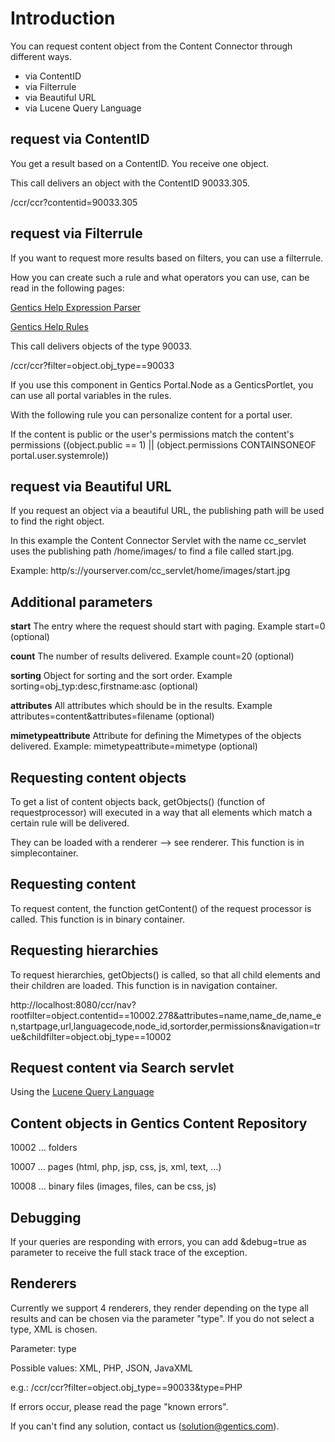 # Introduction #

You can request content object from the Content Connector through different ways.

  * via ContentID
  * via Filterrule
  * via Beautiful URL
  * via Lucene Query Language


## request via ContentID ##
You get a result based on a ContentID. You receive one object.

This call delivers an object with the ContentID 90033.305.

/ccr/ccr?contentid=90033.305


## request via Filterrule ##
If you want to request more results based on filters, you can use a filterrule.

How you can create such a rule and what operators you can use, can be read in the following pages:

[Gentics Help Expression Parser](http://www.gentics.com/help/index.jsp?topic=/com.gentics.portalnode.sdk.doc/misc/doc/reference/xhtml/ch04s10.html)

[Gentics Help Rules](http://www.gentics.com/help/topic/com.gentics.portalnode.sdk.doc/misc/doc/reference/xhtml/ref-implementation-rules.html)

This call delivers objects of the type 90033.

/ccr/ccr?filter=object.obj\_type==90033

If you use this component in Gentics Portal.Node as a GenticsPortlet, you can use all portal variables in the rules.

With the following rule you can personalize content for a portal user.

If the content is public or the user's permissions match the content's permissions
((object.public == 1) || (object.permissions CONTAINSONEOF portal.user.systemrole))


## request via Beautiful URL ##
If you request an object via a beautiful URL, the publishing path will be used to find the right object.

In this example the Content Connector Servlet with the name cc\_servlet uses the publishing path /home/images/ to find a file called start.jpg.

Example: http/s://yourserver.com/cc\_servlet/home/images/start.jpg

## Additional parameters ##
**start**
The entry where the request should start with paging. Example start=0 (optional)

**count**
The number of results delivered. Example count=20 (optional)

**sorting**
Object for sorting and the sort order. Example sorting=obj\_typ:desc,firstname:asc (optional)

**attributes**
All attributes which should be in the results. Example attributes=content&attributes=filename (optional)

**mimetypeattribute**
Attribute for defining the Mimetypes of the objects delivered. Example:  mimetypeattribute=mimetype (optional)

## Requesting content objects ##

To get a list of content objects back, getObjects() (function of requestprocessor) will executed in a way that all elements which match a certain rule will be delivered.

They can be loaded with a renderer --> see renderer. This function is in simplecontainer.

## Requesting content ##

To request content, the function getContent() of the request processor is called. This function is in binary container.

## Requesting hierarchies ##

To request hierarchies, getObjects() is called, so that all child elements and their children are loaded. This function is in navigation container.

http://localhost:8080/ccr/nav?rootfilter=object.contentid==10002.278&attributes=name,name_de,name_en,startpage,url,languagecode,node_id,sortorder,permissions&navigation=true&childfilter=object.obj_type==10002

## Request content via Search servlet ##

Using the [Lucene Query Language](http://lucene.apache.org/core/old_versioned_docs/versions/3_0_0/queryparsersyntax.html)

## Content objects in Gentics Content Repository ##
10002 … folders

10007 … pages (html, php, jsp, css, js, xml, text, …)

10008 … binary files (images, files, can be css, js)

## Debugging ##
If your queries are responding with errors, you can add &debug=true as parameter to receive the full stack trace of the exception.

## Renderers ##

Currently we support 4 renderers, they render depending on the type all results and can be chosen via the parameter "type". If you do not select a type, XML is chosen.

Parameter: type

Possible values: XML, PHP, JSON, JavaXML

e.g.: /ccr/ccr?filter=object.obj\_type==90033&type=PHP

If errors occur, please read the page "known errors".

If you can't find any solution, contact us (solution@gentics.com).